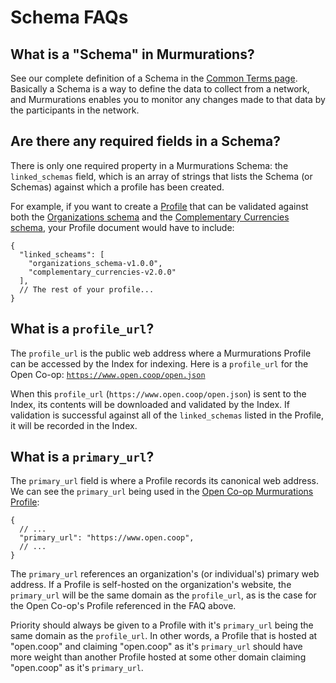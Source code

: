 # Schema FAQs

## What is a "Schema" in Murmurations?

See our complete definition of a Schema in the [Common Terms page](/about/common-terms.html#schema). Basically a Schema is a way to define the data to collect from a network, and Murmurations enables you to monitor any changes made to that data by the participants in the network.

## Are there any required fields in a Schema?

There is only one required property in a Murmurations Schema: the `linked_schemas` field, which is an array of strings that lists the Schema (or Schemas) against which a profile has been created.

For example, if you want to create a [Profile](/about/common-terms.html#profile) that can be validated against both the [Organizations schema](https://github.com/MurmurationsNetwork/MurmurationsLibrary/blob/main/schemas/organizations_schema-v1.0.0.json) and the [Complementary Currencies schema](https://github.com/MurmurationsNetwork/MurmurationsLibrary/blob/main/schemas/complementary_currencies-v2.0.0.json), your Profile document would have to include:

```
{
  "linked_scheams": [
    "organizations_schema-v1.0.0",
    "complementary_currencies-v2.0.0"
  ],
  // The rest of your profile...
}
```

## What is a `profile_url`?

The `profile_url` is the public web address where a Murmurations Profile can be accessed by the Index for indexing. Here is a `profile_url` for the Open Co-op: [`https://www.open.coop/open.json`](https://www.open.coop/open.json)

When this `profile_url` (`https://www.open.coop/open.json`) is sent to the Index, its contents will be downloaded and validated by the Index. If validation is successful against all of the `linked_schemas` listed in the Profile, it will be recorded in the Index.

## What is a `primary_url`?

The `primary_url` field is where a Profile records its canonical web address. We can see the `primary_url` being used in the [Open Co-op Murmurations Profile](https://www.open.coop/open.json):

```
{
  // ...
  "primary_url": "https://www.open.coop",
  // ...
}
```

The `primary_url` references an organization's (or individual's) primary web address. If a Profile is self-hosted on the organization's website, the `primary_url` will be the same domain as the `profile_url`, as is the case for the Open Co-op's Profile referenced in the FAQ above.

Priority should always be given to a Profile with it's `primary_url` being the same domain as the `profile_url`. In other words, a Profile that is hosted at "open.coop" and claiming "open.coop" as it's `primary_url` should have more weight than another Profile hosted at some other domain claiming "open.coop" as it's `primary_url`.
